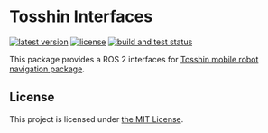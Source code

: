 # Tosshin Interfaces

[![latest version](https://img.shields.io/github/v/release/threeal/tosshin_interfaces.svg)](https://github.com/threeal/tosshin_interfaces/releases/)
[![license](https://img.shields.io/github/license/threeal/tosshin_interfaces.svg)](./LICENSE)
[![build and test status](https://github.com/threeal/tosshin_interfaces/actions/workflows/build-and-test.yml/badge.svg)](https://github.com/threeal/tosshin_interfaces/actions)

This package provides a ROS 2 interfaces for [Tosshin mobile robot navigation package](https://github.com/threeal/tosshin).

## License

This project is licensed under [the MIT License](./LICENSE).
